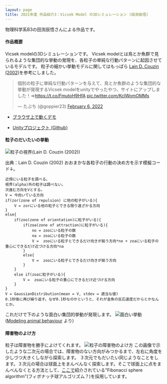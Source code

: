 ```yaml
---
layout: page
title: 2021年度 作品紹介3：Vicsek Model の3Dシミュレーション (田渕辰悟)
---
```

物理科学系B3の田渕辰悟さんによる作品です。

#### 作品概要

Vicsek modelの3Dシミュレーションです。
Vicsek modelとは鳥とか魚群で見られるような集団的な挙動の発現を、各粒子の単純な行動パターンに起因させているモデルです。
粒子の細かい挙動モデルに関してはもっぱら [Lain D. Couzin (2002)](https://citeseerx.ist.psu.edu/viewdoc/download?doi=10.1.1.307.6742&rep=rep1&type=pdf)を参考にしました。


<blockquote class="twitter-tweet"><p lang="ja" dir="ltr">個別の粒子に単純な行動パターンを与えて、鳥とか魚群のような集団的な挙動が発現するVicsek modelをunityでやったやつ、サイトにアップしました！⇒<a href="https://t.co/FmutoH9HfA">https://t.co/FmutoH9HfA</a> <a href="https://t.co/KclWomOMMs">pic.twitter.com/KclWomOMMs</a></p>&mdash; たぶち (@goppier23) <a href="https://twitter.com/goppier23/status/1490121184486178819?ref_src=twsrc%5Etfw">February 6, 2022</a></blockquote> <script async src="https://platform.twitter.com/widgets.js" charset="utf-8"></script>

- [ブラウザ上で動くデモ](https://orenogeimu.site/vicsek.html)

- [Unityプロジェクト (Github)](https://github.com/unchiburi/vicsekmodel3d)

#### 粒子のだいたいの挙動

![粒子の視界(Lain D. Couzin (2002))]({{site.baseurl}}/images/2021/tabuchi2021vicsek.png)

出典：Lain D. Couzin (2002)
おおまかな各粒子の行動の決め方を示す模擬コード↓。

```
近傍にいる粒子を調べる。
視界(alpha)外の粒子は調べない。
次進む方向をVとする。
V = 今向いている方向
if(zor(zone of repulsion) に他の粒子がいる){
    V = zorにいる他の粒子とできる限り遠ざかる方向
}
else{
    if(zoo(zone of orientation)に粒子がいる){
        if(zoa(zone of attraction)に粒子がいる){
            no = zooにいる粒子の数
            na = zoaにいる粒子の数
            V =  zooにいる粒子とできるだけ向きが揃う方向*no + zoaにいる粒子の重心にできるだけ近づける方向*na
        }
        else{
            V =  zooにいる粒子とできるだけ向きが揃う方向
        }
    }
    else if(zoaに粒子がいる){
        V =  zoaにいる粒子の重心にできるだけ近づける方向
    }
}
V = GaussianDistribution(mean = V, stdev = 適当な値)
0.1秒後に再び繰り返す。なぜ0.1秒なのかというと、それが金魚の反応速度だからとかなんとか。
```

これだけで下のような面白い集団的挙動が発現します。
![面白い挙動](http://web.mit.edu/8.334/www/grades/projects/projects10/Hernandez-Lopez-Rogelio/images/swarms.jpg)
([Modeling animal behaviour](http://web.mit.edu/8.334/www/grades/projects/projects10/Hernandez-Lopez-Rogelio/dynamics_2.html) より)

#### 障害物のよけ方

粒子は障害物を勝手によけてくれます。
![粒子の障害物のよけ方]({{site.baseurl}}/images/2021/yokeruboid.png)
この画像で示したような二次元の場合では、障害物のない方向がみつかるまで、左右に角度を少しづつ大きくしながら探索します。
３次元でもだいたい同じようなことをします。３次元の場合は球面上をまんべんなく探索します。そこで球面上に点をまんべんなくとる方法として、[ここで](https://stackoverflow.com/questions/9600801/evenly-distributing-n-points-on-a-sphere)紹介されている"Fibonacci sphere algorithm"(フィボナッチ球アルゴリズム？)を採用しています。
